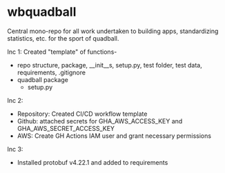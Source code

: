 # wbquadball
Central mono-repo for all work undertaken to building apps, standardizing statistics, etc. for the sport of quadball.

Inc 1: 
Created "template" of functions- 
* repo structure, package, __init__s, setup.py, test folder, test data, requirements, .gitignore
* quadball package
   * setup.py 

Inc 2: 
* Repository: Created CI/CD workflow template
* Github: attached secrets for GHA_AWS_ACCESS_KEY and GHA_AWS_SECRET_ACCESS_KEY
* AWS: Create GH Actions IAM user and grant necessary permissions

Inc 3: 
* Installed protobuf v4.22.1 and added to requirements
